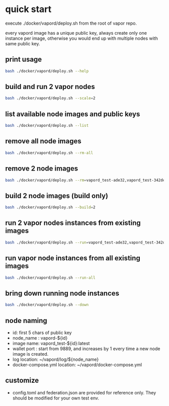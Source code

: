 # quick start

execute ./docker/vapord/deploy.sh from the root of vapor repo.

every vapord image has a unique public key, always create only one instance per image, otherwise you would end up with multiple nodes with same public key.

## print usage

```bash
bash ./docker/vapord/deploy.sh --help
```

## build and run 2 vapor nodes

```bash
bash ./docker/vapord/deploy.sh --scale=2
```

## list available node images and public keys

```bash
bash ./docker/vapord/deploy.sh --list
```

## remove all node images

```bash
bash ./docker/vapord/deploy.sh --rm-all
```

## remove 2 node images

```bash
bash ./docker/vapord/deploy.sh --rm=vapord_test-ade32,vapord_test-342de
```

## build 2 node images (build only)

```bash
bash ./docker/vapord/deploy.sh --build=2
```

## run 2 vapor nodes instances from existing images

```bash
bash ./docker/vapord/deploy.sh --run=vapord_test-ade32,vapord_test-342de
```

## run vapor node instances from all existing images

```bash
bash ./docker/vapord/deploy.sh --run-all
```

## bring down running node instances

```bash
bash ./docker/vapord/deploy.sh --down
```

## node naming

* id: first 5 chars of public key
* node_name : vapord-${id}
* image name: vapord_test-${id}:latest
* wallet port : start from 9889, and increases by 1 every time a new node image is created.
* log location: ~/vapord/log/${node_name}
* docker-compose.yml location: ~/vapord/docker-compose.yml

## customize

* config.toml and federation.json are provided for reference only. They should be modified for your own test env.
